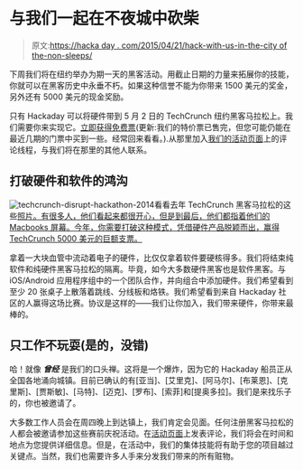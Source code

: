 # 与我们一起在不夜城中砍柴

> 原文:[https://hacka day . com/2015/04/21/hack-with-us-in-the-city of the-non-sleeps/](https://hackaday.com/2015/04/21/hack-with-us-in-the-city-that-never-sleeps/)

下周我们将在纽约举办为期一天的黑客活动。用截止日期的力量来拓展你的技能，你就可以在黑客历史中永垂不朽。如果这种信誉不能为你带来 1500 美元的奖金，另外还有 5000 美元的现金奖励。

只有 Hackaday 可以将硬件带到 5 月 2 日的 TechCrunch 纽约黑客马拉松上。我们需要你来实现它。[立即获得免费票](https://www.eventbrite.com/e/hackathon-at-techcrunch-disrupt-ny-2015-tickets-16290934624)(更新:我们的特价票已售完，但您可能仍能在最近几期的门票中买到一些。经常回来看看。).从那里加入[我们的活动页面](https://hackaday.io/event/5213-hackaday-prize-worldwide-new-york-city)上的评论线程，与我们将在那里的其他人联系。

## 打破硬件和软件的鸿沟

![techcrunch-disrupt-hackathon-2014](../Images/eb09e70251162c3fa4abaa54fa68a60b.png)看看去年 TechCrunch 黑客马拉松的这些[照片。有很多人，他们看起来都很开心，但是到最后，他们都指着他们的 Macbooks 屏幕。今年，你需要打破这种模式，凭借硬件产品脱颖而出，赢得 TechCrunch 5000 美元的巨额支票。](https://www.flickr.com/photos/techcrunch/sets/72157644117851689/)

拿着一大块血管中流动着电子的硬件，比仅仅拿着软件要硬核得多。我们将结束纯软件和纯硬件黑客马拉松的隔离。毕竟，如今大多数硬件黑客也是软件黑客。与 iOS/Android 应用程序组中的一个团队合作，并向组合中添加硬件。我们希望看到至少 20 张桌子上散落着跳线、分线板和烙铁。我们希望看到来自 Hackaday 社区的人赢得这场比赛。协议是这样的——我们让你加入，我们带来硬件，你带来最棒的。

## 只工作不玩耍(是的，没错)

哈！就像 ***曾经*** 是我们的口头禅。这将是一个爆炸，因为它的 Hackaday 船员正从全国各地涌向城镇。目前已确认的有[亚当]、[艾里克]、[阿马尔]、[布莱恩]、[克里斯]、[贾斯敏]、[马特]、[迈克]、[罗布]、[索菲]和[提奥多拉]。我们是来找乐子的，你也被邀请了。

大多数工作人员会在周四晚上到达镇上，我们肯定会见面。任何注册黑客马拉松的人都会被邀请参加这些赛前庆祝活动。在[活动页面](https://hackaday.io/event/5213-hackaday-prize-worldwide-new-york-city)上发表评论，我们将会在时间和地点为您提供详细信息。但是，在活动中，我们的集体技能将有助于您的项目越过关键点。当然，我们也需要许多人手来分发我们带来的所有赃物。